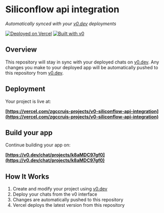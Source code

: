 # Siliconflow api integration

*Automatically synced with your [v0.dev](https://v0.dev) deployments*

[![Deployed on Vercel](https://img.shields.io/badge/Deployed%20on-Vercel-black?style=for-the-badge&logo=vercel)](https://vercel.com/zgccruis-projects/v0-siliconflow-api-integration)
[![Built with v0](https://img.shields.io/badge/Built%20with-v0.dev-black?style=for-the-badge)](https://v0.dev/chat/projects/k8aMDC97gf0)

## Overview

This repository will stay in sync with your deployed chats on [v0.dev](https://v0.dev).
Any changes you make to your deployed app will be automatically pushed to this repository from [v0.dev](https://v0.dev).

## Deployment

Your project is live at:

**[https://vercel.com/zgccruis-projects/v0-siliconflow-api-integration](https://vercel.com/zgccruis-projects/v0-siliconflow-api-integration)**

## Build your app

Continue building your app on:

**[https://v0.dev/chat/projects/k8aMDC97gf0](https://v0.dev/chat/projects/k8aMDC97gf0)**

## How It Works

1. Create and modify your project using [v0.dev](https://v0.dev)
2. Deploy your chats from the v0 interface
3. Changes are automatically pushed to this repository
4. Vercel deploys the latest version from this repository